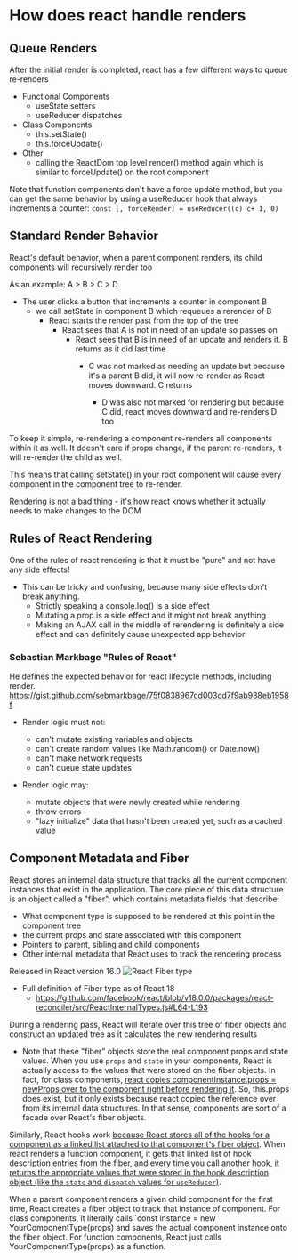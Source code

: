 # How does react handle renders

## Queue Renders

After the initial render is completed, react has a few different ways to queue re-renders

- Functional Components
  - useState setters
  - useReducer dispatches
- Class Components
  - this.setState()
  - this.forceUpdate()
- Other
  - calling the ReactDom top level render(<App>) method again which is similar to forceUpdate() on the root component

Note that function components don't have a force update method, but you can get the same behavior by using a useReducer hook that always increments a counter: `const [, forceRender] = useReducer((c) c+ 1, 0)`

## Standard Render Behavior

React's default behavior, when a parent component renders, its child components will recursively render too

As an example: A > B > C > D

- The user clicks a button that increments a counter in component B
  - we call setState in component B which requeues a rerender of B
    - React starts the render past from the top of the tree
      - React sees that A is not in need of an update so passes on
        - React sees that B is in need of an update and renders it. B returns <C /> as it did last time
          - C was not marked as needing an update but because it's a parent B did, it will now re-render as React moves downward. C returns <D />
            - D was also not marked for rendering but because C did, react moves downward and re-renders D too

To keep it simple, re-rendering a component re-renders all components within it as well. It doesn't care if props change, if the parent re-renders, it will re-render the child as well.

This means that calling setState() in your root <App> component will cause every component in the component tree to re-render.

Rendering is not a bad thing - it's how react knows whether it actually needs to make changes to the DOM

## Rules of React Rendering

One of the rules of react rendering is that it must be "pure" and not have any side effects!

- This can be tricky and confusing, because many side effects don't break anything.
  - Strictly speaking a console.log() is a side effect
  - Mutating a prop is a side effect and it might not break anything
  - Making an AJAX call in the middle of rerendering is definitely a side effect and can definitely cause unexpected app behavior

### Sebastian Markbage "Rules of React"

He defines the expected behavior for react lifecycle methods, including render. https://gist.github.com/sebmarkbage/75f0838967cd003cd7f9ab938eb1958f

- Render logic must not:

  - can't mutate existing variables and objects
  - can't create random values like Math.random() or Date.now()
  - can't make network requests
  - can't queue state updates

- Render logic may:
  - mutate objects that were newly created while rendering
  - throw errors
  - "lazy initialize" data that hasn't been created yet, such as a cached value

## Component Metadata and Fiber

React stores an internal data structure that tracks all the current component instances that exist in the application. The core piece of this data structure is an object called a "fiber", which contains metadata fields that describe:

- What component type is supposed to be rendered at this point in the component tree
- the current props and state associated with this component
- Pointers to parent, sibling and child components
- Other internal metadata that React uses to track the rendering process

Released in React version 16.0
![React Fiber type](https://github.com/user-attachments/assets/8b7e886e-32dd-47bd-ad3c-9de8442f201c)

- Full definition of Fiber type as of React 18
  - https://github.com/facebook/react/blob/v18.0.0/packages/react-reconciler/src/ReactInternalTypes.js#L64-L193

During a rendering pass, React will iterate over this tree of fiber objects and construct an updated tree as it calculates the new rendering results

- Note that these "fiber" objects store the real component props and state values. When you use `props` and `state` in your components, React is actually access to the values that were stored on the fiber objects. In fact, for class components, [react copies componentInstance.props = newProps over to the component right before rendering it](https://github.com/facebook/react/blob/v18.0.0/packages/react-reconciler/src/ReactFiberClassComponent.new.js#L1083-L1087). So, this.props does exist, but it only exists because react copied the reference over from its internal data structures. In that sense, components are sort of a facade over React's fiber objects.

Similarly, React hooks work [because React stores all of the hooks for a component as a linked list attached to that component's fiber object](https://www.swyx.io/hooks). When react renders a function component, it gets that linked list of hook description entries from the fiber, and every time you call another hook, [it returns the appropriate values that were stored in the hook description object (like the `state` and `dispatch` values for `useReducer`)](https://github.com/facebook/react/blob/v18.0.0/packages/react-reconciler/src/ReactFiberHooks.new.js#L908).

When a parent component renders a given child component for the first time, React creates a fiber object to track that instance of component. For class components, it literally calls `const instance = new YourComponentType(props) and saves the actual component instance onto the fiber object. For function components, React just calls YourComponentType(props) as a function.
